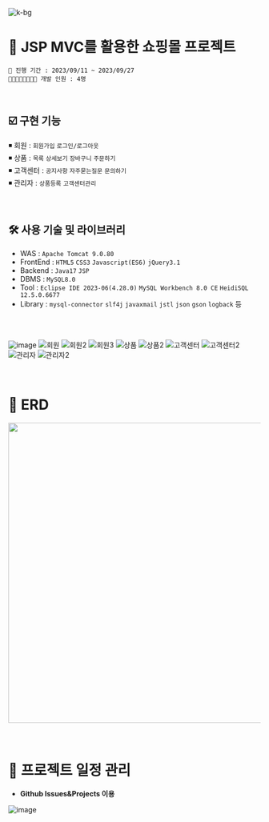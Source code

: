 ![k-bg](https://github.com/oink24/Kmarket/assets/136422103/e9c0e538-3239-480b-8de8-ebd50ccd74de)
# 📌 JSP MVC를 활용한 쇼핑몰 프로젝트

    📆 진행 기간 : 2023/09/11 ~ 2023/09/27
    👨🏻‍👩🏻‍👧🏻‍👧🏻 개발 인원 : 4명
<br/>

## ☑️ 구현 기능
◾ 회원 : `회원가입` `로그인/로그아웃`  
◾ 상품 : `목록` `상세보기` `장바구니` `주문하기`  
◾ 고객센터 : `공지사항` `자주묻는질문` `문의하기`  
◾ 관리자 : `상품등록` `고객센터관리`  
<br/>
<br/>

## 🛠️ 사용 기술 및 라이브러리
- WAS : `Apache Tomcat 9.0.80`
- FrontEnd : `HTML5` `CSS3` `Javascript(ES6)` `jQuery3.1`
- Backend : `Java17` `JSP`
- DBMS : `MySQL8.0`
- Tool : `Eclipse IDE 2023-06(4.28.0)` `MySQL Workbench 8.0 CE` `HeidiSQL 12.5.0.6677`
- Library : `mysql-connector` `slf4j` `javaxmail` `jstl` `json` `gson` `logback` 등
<br/>
<br/>

![image](https://github.com/oink24/Kmarket/assets/136422103/9f646dd8-2c56-4520-9ff7-72fd4e0dcfb4)
![회원](https://github.com/oink24/Kmarket/assets/136422103/02a94908-b5db-46e2-8bfd-d647ce7e6aac)
![회원2](https://github.com/oink24/Kmarket/assets/136422103/c5d01121-c5b0-417f-84d3-28edb46cd547)
![회원3](https://github.com/oink24/Kmarket/assets/136422103/c96653b3-bdde-4d54-ae92-ce4a86280b09)
![상품](https://github.com/oink24/Kmarket/assets/136422103/d9f1c9d8-e4db-4a5f-b476-861ae2b2d79b)
![상품2](https://github.com/oink24/Kmarket/assets/136422103/0ca30b20-bd8f-4f02-9642-fff75b8016f8)
![고객센터](https://github.com/oink24/Kmarket/assets/136422103/6ed478e0-f215-4adf-98c7-c00843895ae5)
![고객센터2](https://github.com/oink24/Kmarket/assets/136422103/1c0055bc-ee2c-4c06-a80f-b1b3c4e64640)
![관리자](https://github.com/oink24/Kmarket/assets/136422103/29046ee0-f5ab-49c4-b055-b411a773a5f7)
![관리자2](https://github.com/oink24/Kmarket/assets/136422103/2f0e7a8d-5597-4bab-bc2a-67b08926dede)
<br/>
<br/>
<br/>

# 📶 ERD
<img src="https://github.com/oink24/Kmarket/assets/136422103/8a5f27a5-3124-4b72-bf15-d7f112010c7d" width="600"/>
<br/>
<br/>
<br/>

# 📆 프로젝트 일정 관리
- **Github Issues&Projects 이용**

![image](https://github.com/oink24/Kmarket/assets/136422103/541de3b2-d4c8-431d-9e60-78b29d96ad1e)
